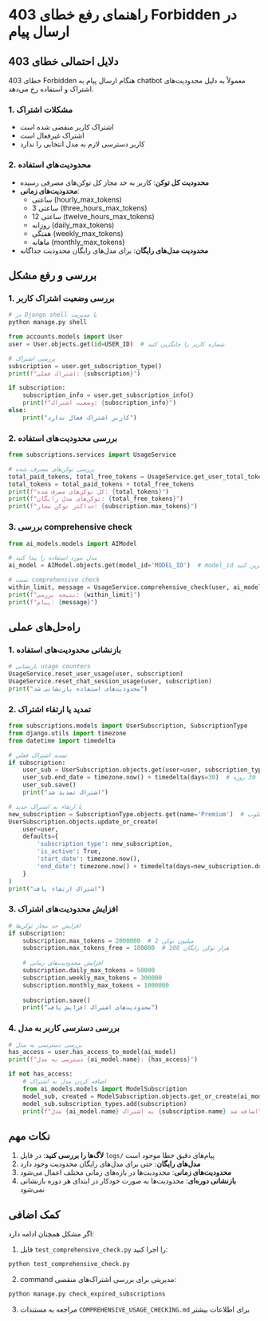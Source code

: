 # راهنمای رفع خطای 403 Forbidden در ارسال پیام

## دلایل احتمالی خطای 403

خطای 403 Forbidden هنگام ارسال پیام به chatbot معمولاً به دلیل محدودیت‌های اشتراک و استفاده رخ می‌دهد.

### 1. مشکلات اشتراک
- اشتراک کاربر منقضی شده است
- اشتراک غیرفعال است  
- کاربر دسترسی لازم به مدل انتخابی را ندارد

### 2. محدودیت‌های استفاده
- **محدودیت کل توکن**: کاربر به حد مجاز کل توکن‌های مصرفی رسیده
- **محدودیت‌های زمانی**: 
  - ساعتی (hourly_max_tokens)
  - 3 ساعتی (three_hours_max_tokens)  
  - 12 ساعتی (twelve_hours_max_tokens)
  - روزانه (daily_max_tokens)
  - هفتگی (weekly_max_tokens)
  - ماهانه (monthly_max_tokens)
- **محدودیت مدل‌های رایگان**: برای مدل‌های رایگان محدودیت جداگانه

## بررسی و رفع مشکل

### 1. بررسی وضعیت اشتراک کاربر
```python
# در Django shell یا مدیریت
python manage.py shell

from accounts.models import User
user = User.objects.get(id=USER_ID)  # شماره کاربر را جایگزین کنید

# بررسی اشتراک
subscription = user.get_subscription_type()
print(f"اشتراک فعلی: {subscription}")

if subscription:
    subscription_info = user.get_subscription_info()
    print(f"وضعیت اشتراک: {subscription_info}")
else:
    print("کاربر اشتراک فعال ندارد")
```

### 2. بررسی محدودیت‌های استفاده
```python
from subscriptions.services import UsageService

# بررسی توکن‌های مصرف شده
total_paid_tokens, total_free_tokens = UsageService.get_user_total_tokens_from_chat_sessions(user, subscription)
total_tokens = total_paid_tokens + total_free_tokens
print(f"کل توکن‌های مصرف شده: {total_tokens}")
print(f"توکن‌های مدل رایگان: {total_free_tokens}")
print(f"حداکثر توکن مجاز: {subscription.max_tokens}")
```

### 3. بررسی comprehensive check
```python
from ai_models.models import AIModel

# مدل مورد استفاده را پیدا کنید
ai_model = AIModel.objects.get(model_id='MODEL_ID')  # model_id را جایگزین کنید

# تست comprehensive check
within_limit, message = UsageService.comprehensive_check(user, ai_model, subscription)
print(f"نتیجه بررسی: {within_limit}")
print(f"پیام: {message}")
```

## راه‌حل‌های عملی

### 1. بازنشانی محدودیت‌های استفاده
```python
# بازنشانی usage counters
UsageService.reset_user_usage(user, subscription)
UsageService.reset_chat_session_usage(user, subscription)
print("محدودیت‌های استفاده بازنشانی شد")
```

### 2. تمدید یا ارتقاء اشتراک
```python
from subscriptions.models import UserSubscription, SubscriptionType
from django.utils import timezone
from datetime import timedelta

# تمدید اشتراک فعلی
if subscription:
    user_sub = UserSubscription.objects.get(user=user, subscription_type=subscription)
    user_sub.end_date = timezone.now() + timedelta(days=30)  # تمدید 30 روزه
    user_sub.save()
    print("اشتراک تمدید شد")

# یا ارتقاء به اشتراک جدید
new_subscription = SubscriptionType.objects.get(name='Premium')  # نام اشتراک مطلوب
UserSubscription.objects.update_or_create(
    user=user,
    defaults={
        'subscription_type': new_subscription,
        'is_active': True,
        'start_date': timezone.now(),
        'end_date': timezone.now() + timedelta(days=new_subscription.duration_days)
    }
)
print("اشتراک ارتقاء یافت")
```

### 3. افزایش محدودیت‌های اشتراک
```python
# افزایش حد مجاز توکن‌ها
if subscription:
    subscription.max_tokens = 2000000  # 2 میلیون توکن
    subscription.max_tokens_free = 100000  # 100 هزار توکن رایگان
    
    # افزایش محدودیت‌های زمانی
    subscription.daily_max_tokens = 50000
    subscription.weekly_max_tokens = 300000
    subscription.monthly_max_tokens = 1000000
    
    subscription.save()
    print("محدودیت‌های اشتراک افزایش یافت")
```

### 4. بررسی دسترسی کاربر به مدل
```python
# بررسی دسترسی به مدل
has_access = user.has_access_to_model(ai_model)
print(f"دسترسی به مدل {ai_model.name}: {has_access}")

if not has_access:
    # اضافه کردن مدل به اشتراک
    from ai_models.models import ModelSubscription
    model_sub, created = ModelSubscription.objects.get_or_create(ai_model=ai_model)
    model_sub.subscription_types.add(subscription)
    print(f"مدل {ai_model.name} به اشتراک {subscription.name} اضافه شد")
```

## نکات مهم

1. **لاگ‌ها را بررسی کنید**: در فایل `logs/` پیام‌های دقیق خطا موجود است
2. **مدل‌های رایگان**: حتی برای مدل‌های رایگان محدودیت وجود دارد
3. **محدودیت‌های زمانی**: محدودیت‌ها در بازه‌های زمانی مختلف اعمال می‌شود
4. **بازنشانی دوره‌ای**: محدودیت‌ها به صورت خودکار در ابتدای هر دوره بازنشانی نمی‌شود

## کمک اضافی

اگر مشکل همچنان ادامه دارد:

1. فایل `test_comprehensive_check.py` را اجرا کنید:
```bash
python test_comprehensive_check.py
```

2. command مدیریتی برای بررسی اشتراک‌های منقضی:
```bash
python manage.py check_expired_subscriptions
```

3. مراجعه به مستندات `COMPREHENSIVE_USAGE_CHECKING.md` برای اطلاعات بیشتر